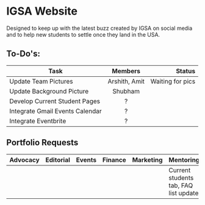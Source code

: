 # IGSA Website

Designed to keep up with the latest buzz created by IGSA on social media and to help new students to settle once they land in the USA.

## To-Do's:

|Task |Members| Status|
|---- |:-----:|------:|
|Update Team Pictures|Arshith, Amit | Waiting for pics|
|Update Background Picture | Shubham | |
|Develop Current Student Pages | ?| |
|Integrate Gmail Events Calendar | ?| |
|Integrate Eventbrite | ?| |


## Portfolio Requests

|Advocacy |Editorial | Events| Finance |Marketing | Mentoring| Networking| PR|
|-------|--------|------|-------|--------|---------|---------|---|
|         |          |       |         |          |Current students tab, FAQ list update|     |     |




